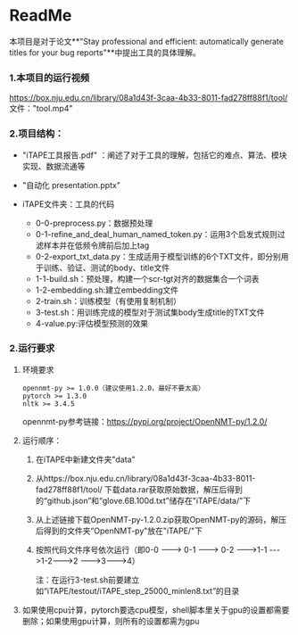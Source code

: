 # ReadMe

本项目是对于论文**"Stay professional and efficient: automatically generate titles for your bug reports"**中提出工具的具体理解。

### 1.本项目的运行视频

https://box.nju.edu.cn/library/08a1d43f-3caa-4b33-8011-fad278ff88f1/tool/
文件："tool.mp4"

### 2.项目结构：

- "iTAPE工具报告.pdf" ：阐述了对于工具的理解，包括它的难点、算法、模块实现、数据流通等

- "自动化 presentation.pptx"

- iTAPE文件夹：工具的代码
  - 0-0-preprocess.py：数据预处理
  - 0-1-refine_and_deal_human_named_token.py：运用3个启发式规则过滤样本并在低频令牌前后加上tag
  - 0-2-export_txt_data.py：生成适用于模型训练的6个TXT文件，即分别用于训练、验证、测试的body、title文件
  - 1-1-build.sh：预处理，构建一个scr-tgt对齐的数据集合一个词表
  - 1-2-embedding.sh:建立embedding文件
  - 2-train.sh：训练模型（有使用复制机制）
  - 3-test.sh：用训练完成的模型对于测试集body生成title的TXT文件
  - 4-value.py:评估模型预测的效果

### 2.运行要求

1. 环境要求

   ```
   opennmt-py >= 1.0.0（建议使用1.2.0，最好不要太高）
   pytorch >= 1.3.0
   nltk >= 3.4.5
   ```
   opennmt-py参考链接：https://pypi.org/project/OpenNMT-py/1.2.0/

2. 运行顺序：

   1. 在iTAPE中新建文件夹"data"

   2. 从https://box.nju.edu.cn/library/08a1d43f-3caa-4b33-8011-fad278ff88f1/tool/ 下载data.rar获取原始数据，解压后得到的“github.json”和“glove.6B.100d.txt”储存在"iTAPE/data/"下

   3. 从上述链接下载OpenNMT-py-1.2.0.zip获取OpenNMT-py的源码，解压后得到的文件夹“OpenNMT-py"放在"iTAPE/"下

   4. 按照代码文件序号依次运行（即0-0 ---> 0-1 ---> 0-2 --->1-1 --->1-2--->2 --->3--->4）

      注：在运行3-test.sh前要建立如“iTAPE/testout/iTAPE_step_25000_minlen8.txt”的目录

3. 如果使用cpu计算，pytorch要选cpu模型，shell脚本里关于gpu的设置都需要删除；如果使用gpu计算，则所有的设置都需为gpu



